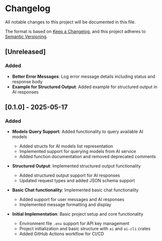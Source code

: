 # Changelog

All notable changes to this project will be documented in this file.

The format is based on [Keep a Changelog](https://keepachangelog.com/en/1.0.0/),
and this project adheres to [Semantic Versioning](https://semver.org/spec/v2.0.0.html).

## [Unreleased]

### Added
- **Better Error Messages**: Log error message details including status and response body
- **Example for Structured Output**: Added example for structured output in AI responses

## [0.1.0] - 2025-05-17

### Added
- **Models Query Support**: Added functionality to query available AI models
  - Added structs for AI models list representation
  - Implemented support for querying models from AI service
  - Added function documentation and removed deprecated comments

- **Structured Output**: Implemented structured output functionality
  - Added structured output support for AI responses
  - Updated request types and added JSON schema support

- **Basic Chat functionality**: Implemented basic chat functionality
  - Added support for user messages and AI responses
  - Implemented message formatting and display

- **Initial Implementation**: Basic project setup and core functionality
  - Environment file `.env` support for API key management
  - Project initialization and basic structure with `ai` and `ai-cli` crates
  - Added GitHub Actions workflow for CI/CD
